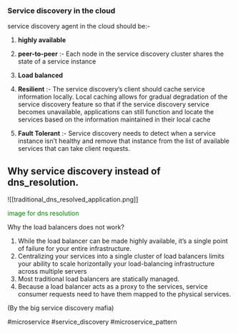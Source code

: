 ### Service discovery in the cloud 
service discovery agent in the cloud should be:-
1) **highly available**

2) **peer-to-peer**   :- Each node in the service discovery cluster shares the state of a service instance

3) **Load balanced**

4) **Resilient** :- The service discovery’s client should cache service information
locally. Local caching allows for gradual degradation of the service discovery
feature so that if the service discovery service becomes unavailable, applications
can still function and locate the services based on the information maintained
in their local cache
 
 5) **Fault Tolerant** :- Service discovery needs to detect when a service instance isn’t
healthy and remove that instance from the list of available services that can take
client requests.



## Why  service discovery instead of dns_resolution.
![[traditional_dns_resolved_application.png]]
<div style="color:green">image for dns resolution</div>

Why the load balancers does not work?
1) While the load balancer can be made highly available, it’s a single point of failure for your
entire infrastructure.
2) Centralizing your services into a single cluster of load balancers limits your ability to scale horizontally your load-balancing infrastructure across multiple servers
3) Most traditional load balancers are statically managed.
4) Because a load balancer acts as a proxy to the services, service consumer requests need to have them mapped to the physical services.

(By the big service discovery mafia)





#microservice  #service_discovery  #microservice_pattern 